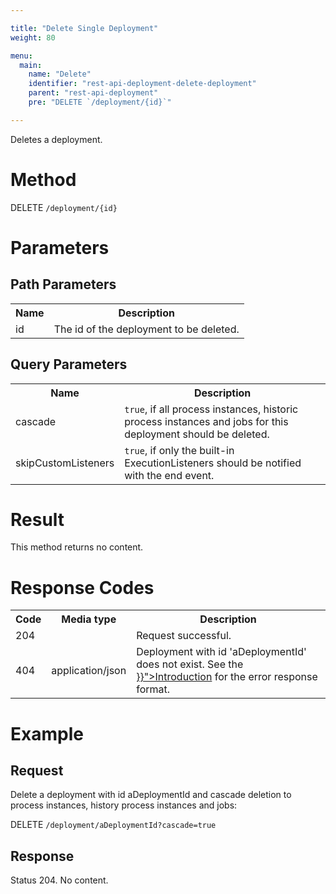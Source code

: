 ```yaml
---

title: "Delete Single Deployment"
weight: 80

menu:
  main:
    name: "Delete"
    identifier: "rest-api-deployment-delete-deployment"
    parent: "rest-api-deployment"
    pre: "DELETE `/deployment/{id}`"

---
```


Deletes a deployment.


# Method

DELETE `/deployment/{id}`


# Parameters

## Path Parameters

<table class="table table-striped">
  <tr>
    <th>Name</th>
    <th>Description</th>
  </tr>
  <tr>
    <td>id</td>
    <td>The id of the deployment to be deleted.</td>
  </tr>
</table>

## Query Parameters

<table class="table table-striped">
  <tr>
    <th>Name</th>
    <th>Description</th>
  </tr>
  <tr>
    <td>cascade</td>
    <td><code>true</code>, if all process instances, historic process instances and jobs for this deployment should be deleted.</td>
  </tr>
  <tr>
    <td>skipCustomListeners</td>
    <td><code>true</code>, if only the built-in ExecutionListeners should be notified with the end event.</td>
  </tr>
</table>

# Result

This method returns no content.


# Response Codes

<table class="table table-striped">
  <tr>
    <th>Code</th>
    <th>Media type</th>
    <th>Description</th>
  </tr>
  <tr>
    <td>204</td>
    <td></td>
    <td>Request successful.</td>
  </tr>
  <tr>
    <td>404</td>
    <td>application/json</td>
    <td>Deployment with id 'aDeploymentId' does not exist. See the <a href="{{< ref "/reference/rest/overview/_index.md#error-handling" >}}">Introduction</a> for the error response format.</td>
  </tr>
</table>


# Example

## Request

Delete a deployment with id aDeploymentId and cascade deletion to process instances,
history process instances and jobs:

DELETE `/deployment/aDeploymentId?cascade=true`

## Response

Status 204. No content.
